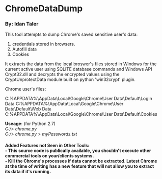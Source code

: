 <h1>ChromeDataDump</h1>
<h3>By: Idan Taler</h3>
This tool attempts to dump Chrome's saved sensitive user's data:

1. credentials stored in browsers.
2. Autofill data
3. Cookies

It extracts the data from the local broswer's files stored in Windows for the current active user using SQLiTE database commands and Windows API Crypt32.dll and decrypts the encrypted values using the CryptUnprotectData module built on python 'win32crypt' plugin.

Chrome user's files:

C:\%APPDATA%\AppData\Local\Google\Chrome\User Data\Default\Login Data
C:\%APPDATA%\AppData\Local\Google\Chrome\User Data\Default\Web Data
C:\%APPDATA%\AppData\Local\Google\Chrome\User Data\Default\Cookies 

**Useage:** (for Python 2.7)
<br>
*C:/> chrome.py*
<br>
*C:/> chrome.py > myPasswords.txt*

<h4>Added Features not Seen in Other Tools: <br>
- This source code is publically available, you shouldn't execute other commercial tools on your/clients systems. <br>
- Kill the Chrome's processes if data cannot be extracted. Latest Chrome at the time of writing has a new feature that will  not allow you to extract its data if it's running.</h4>
